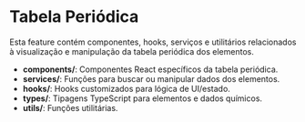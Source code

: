 # Tabela Periódica

Esta feature contém componentes, hooks, serviços e utilitários relacionados à visualização e manipulação da tabela periódica dos elementos.

- **components/**: Componentes React específicos da tabela periódica.
- **services/**: Funções para buscar ou manipular dados dos elementos.
- **hooks/**: Hooks customizados para lógica de UI/estado.
- **types/**: Tipagens TypeScript para elementos e dados químicos.
- **utils/**: Funções utilitárias.
